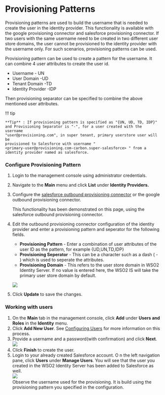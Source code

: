 # Provisioning Patterns

Provisioning patterns are used to build the username that is needed to
create the user in the identity provider. This functionality is
available with the google provisioning connector and salesforce
provisioning connector. If two users with the same username need to be
created in two different user store domains, the user cannot be
provisioned to the identity provider with the username only. For such
scenarios, provisioning patterns can be used.

Provisioning pattern can be used to create a pattern for the username.
It can combine 4 user attributes to create the user id.

-   Username - UN
-   User Domain -UD
-   Tenant Domain -TD
-   Identity Provider -IDP

Then provisioning separator can be specified to combine the above
mentioned user attributes.

!!! tip
    
    **Tip** : If provisioning pattern is specified as "{UN, UD, TD, IDP}"
    and Provisioning Separator is "-", for a user created with the username
    "user@provisioning.com", in super tenant, primary userstore user will be
    provisioned to Salesforce with username "
    <primary-user@provisioning.com-carbon.super-salesforce> " from a
    identity provider named as salesforce.
    

### Configure Provisioning Pattern

1.  Login to the management console using administrator credentials.
2.  Navigate to the **Main** menu and click **List** under **Identity
    Providers.**
3.  Configure the [salesforce outbound provisioning
    connector](https://docs.wso2.com/display/IS510/Outbound+Provisioning+with+Salesforce)
    or the google outbound provisioning connector.

    This functionality has been demonstrated on this page, using the
    salesforce outbound provisioning connector.

4.  Edit the outbound provisioning connector configuration of the
    identity provider and enter a provisioning pattern and seperator for
    the following fields.

    -   **Provisioning Pattern** - Enter a combination of user
        attributes of the user ID as the pattern, for
        example {UD,UN,TD,IDP}
    -   **Provisioning Seperator** - This can be a character such as a
        dash ( - ) which is used to seperate the attributes.
    -   **Provisioning Domain** - This refers to the user store domain
        in WSO2 Identity Server. If no value is entered here, the WSO2
        IS will take the primary user store domain by default.

    ![]( ../../assets/img/103330265/103330266.png)

5.  Click **Update** to save the changes.

### Working with users

1.  On the **Main** tab in the management console, click **Add** under
    **Users and Roles** in the **Identity** menu.
2.  Click **Add New User**. See [Configuring
    Users](https://docs.wso2.com/display/IS510/Configuring+Users) for
    more information on this process.
3.  Provide a username and a password(with confirmation) and click
    **Next**.  
    ![]( ../../assets/img/103330265/103330267.png)
4.  Click **Finish** to create the user.
5.  Login to your already created Salesforce account. O n the left
    navigation pane, click **Users** under **Manage Users**. You will
    see that the user you created in the WSO2 Identity Server has been
    added to Salesforce as well.  
    ![]( ../../assets/img/103330265/103330269.png)  
    Observe the username used for the provisioning. It is build using
    the provisioning pattern you specified in the configuration.  
